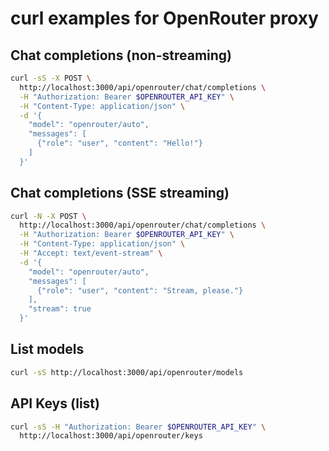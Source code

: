 # curl examples for OpenRouter proxy

## Chat completions (non-streaming)

```bash
curl -sS -X POST \
  http://localhost:3000/api/openrouter/chat/completions \
  -H "Authorization: Bearer $OPENROUTER_API_KEY" \
  -H "Content-Type: application/json" \
  -d '{
    "model": "openrouter/auto",
    "messages": [
      {"role": "user", "content": "Hello!"}
    ]
  }'
```

## Chat completions (SSE streaming)

```bash
curl -N -X POST \
  http://localhost:3000/api/openrouter/chat/completions \
  -H "Authorization: Bearer $OPENROUTER_API_KEY" \
  -H "Content-Type: application/json" \
  -H "Accept: text/event-stream" \
  -d '{
    "model": "openrouter/auto",
    "messages": [
      {"role": "user", "content": "Stream, please."}
    ],
    "stream": true
  }'
```

## List models

```bash
curl -sS http://localhost:3000/api/openrouter/models
```

## API Keys (list)

```bash
curl -sS -H "Authorization: Bearer $OPENROUTER_API_KEY" \
  http://localhost:3000/api/openrouter/keys
```